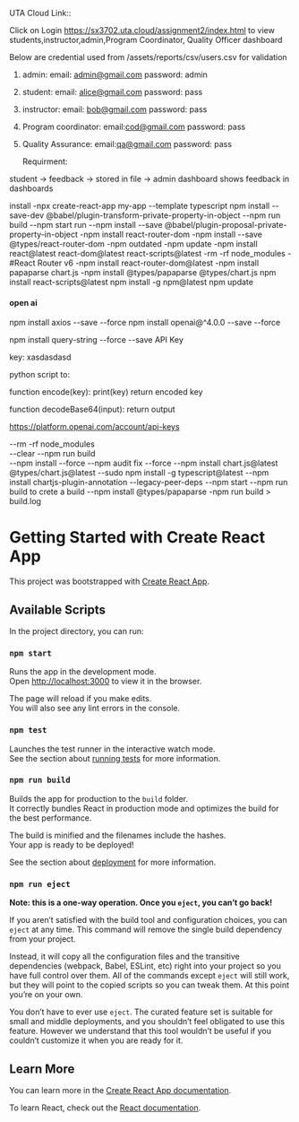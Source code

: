 <!--    
    Author: Sakshi
    UTA ID: 1001993702
    Email: sx3702@mavs.uta.edu
    Group number: 1, WDM assignment, Assignment 3
    Date: September 25, 2023
    Description: ReadMe
    
    CSE 5335 - SECTION 005 WEB DATA MANAGEMENT
    Group1: 
      Harini Aluka-1002080841 
      Kiran Mai Akaram-1002115618 
      Mary Pranavi Allam-1002077034 
      Sai Vineeth Akula-1002028631 
      Fnu Sakshi-1001993702
-->

UTA Cloud Link::

Click on Login  https://sx3702.uta.cloud/assignment2/index.html to view students,instructor,admin,Program Coordinator, Quality Officer dashboard

Below are credential used from /assets/reports/csv/users.csv for validation

1. admin: 
    email: admin@gmail.com 
    password: admin
2. student: 
    email: alice@gmail.com 
    password: pass
3. instructor: 
    email: bob@gmail.com 
    password: pass
4. Program coordinator: 
    email:cod@gmail.com 
    password: pass
5. Quality Assurance: 
    email:qa@gmail.com 
    password: pass


    Requirment:

student -> feedback -> stored in file -> admin dashboard shows feedback in dashboards


install 
-npx create-react-app my-app --template typescript
npm install --save-dev @babel/plugin-transform-private-property-in-object
--npm run build
--npm start run
--npm install --save @babel/plugin-proposal-private-property-in-object
-npm install react-router-dom
-npm install --save @types/react-router-dom
-npm outdated
-npm update
-npm install react@latest react-dom@latest react-scripts@latest
-rm -rf node_modules
-#React Router v6
-npm install react-router-dom@latest
-npm install papaparse chart.js <!---for papaparse and chart.js/auto --> 
-npm install @types/papaparse @types/chart.js
npm install react-scripts@latest
npm install -g npm@latest
npm update

#### open ai
npm install axios --save --force
npm install openai@^4.0.0 --save --force

npm install query-string --force --save
API Key

key: xasdasdasd


python script to:

function encode(key):
   print(key)
   return encoded key



function decodeBase64(input):
  return output

https://platform.openai.com/account/api-keys


--rm -rf node_modules      
--clear
--npm run build   
--npm install --force
--npm audit fix --force 
--npm install chart.js@latest @types/chart.js@latest
--sudo npm install -g typescript@latest
--npm install chartjs-plugin-annotation --legacy-peer-deps
--npm start
--npm run build to crete a build
--npm install @types/papaparse
-npm run build > build.log

# Getting Started with Create React App

This project was bootstrapped with [Create React App](https://github.com/facebook/create-react-app).

## Available Scripts

In the project directory, you can run:

### `npm start`

Runs the app in the development mode.\
Open [http://localhost:3000](http://localhost:3000) to view it in the browser.

The page will reload if you make edits.\
You will also see any lint errors in the console.

### `npm test`

Launches the test runner in the interactive watch mode.\
See the section about [running tests](https://facebook.github.io/create-react-app/docs/running-tests) for more information.

### `npm run build`

Builds the app for production to the `build` folder.\
It correctly bundles React in production mode and optimizes the build for the best performance.

The build is minified and the filenames include the hashes.\
Your app is ready to be deployed!

See the section about [deployment](https://facebook.github.io/create-react-app/docs/deployment) for more information.

### `npm run eject`

**Note: this is a one-way operation. Once you `eject`, you can’t go back!**

If you aren’t satisfied with the build tool and configuration choices, you can `eject` at any time. This command will remove the single build dependency from your project.

Instead, it will copy all the configuration files and the transitive dependencies (webpack, Babel, ESLint, etc) right into your project so you have full control over them. All of the commands except `eject` will still work, but they will point to the copied scripts so you can tweak them. At this point you’re on your own.

You don’t have to ever use `eject`. The curated feature set is suitable for small and middle deployments, and you shouldn’t feel obligated to use this feature. However we understand that this tool wouldn’t be useful if you couldn’t customize it when you are ready for it.

## Learn More

You can learn more in the [Create React App documentation](https://facebook.github.io/create-react-app/docs/getting-started).

To learn React, check out the [React documentation](https://reactjs.org/).
